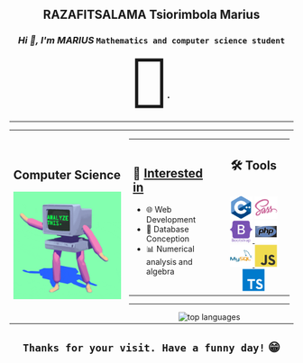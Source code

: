 
<h2 align="center"> RAZAFITSALAMA Tsiorimbola Marius</h2>
<h3 align="center"><b><em>Hi 👋, I'm MARIUS</em></b>  <code>Mathematics and computer science student  <span style='font-size:100px;'>&#129312;</span>.</code></h3>

<hr>


<table >
    <tr>
        <td>
            <h2>Computer Science</h2>
            <div ><img src="giphy.gif" alt="gift" /></div>
        </td>
        <td>
            <table>
                <tr>
                    <td>
                        <div>  
                            <h2>🔭️  <u><b>Interested in</b></u></h2>
                            <ul>
                                <li>🌐️ Web Development</li>
                                <li>🔐️ Database Conception</li>
                                <li>📊️ Numerical analysis and algebra</li>
                            </ul>
                        </div>
                    </td>
                    <td>
                        <div>  
                            <h2 align="center">🛠️ <b>Tools</b></h2><br>
                            <div align="center">
                                <a href="https://www.w3schools.com/cpp/" target="_blank" rel="noreferrer"> 
                                   <img src="https://raw.githubusercontent.com/devicons/devicon/master/icons/cplusplus/cplusplus-original.svg" alt="cplusplus" width="40" height="40"/></a> 
                                <a href="https://sass-lang.com" target="_blank" rel="noreferrer"> 
                                    <img src="https://raw.githubusercontent.com/devicons/devicon/master/icons/sass/sass-original.svg" alt="sass" width="40" height="40"/> </a>
                                <a href="https://getbootstrap.com" target="_blank" rel="noreferrer"> <img src="https://raw.githubusercontent.com/devicons/devicon/master/icons/bootstrap/bootstrap-plain-wordmark.svg" alt="bootstrap" width="40" height="40"/>                  </a> 
                                <a href="https://www.php.net" target="_blank" rel="noreferrer"> <img src="https://raw.githubusercontent.com/devicons/devicon/master/icons/php/php-original.svg" alt="php" width="40" height="40"/> </a> 
                                <a href="https://www.mysql.com/" target="_blank" rel="noreferrer"> <img src="https://raw.githubusercontent.com/devicons/devicon/master/icons/mysql/mysql-original-wordmark.svg" alt="mysql" width="40" height="40"/> </a> 
                                <a href="https://developer.mozilla.org/en-US/docs/Web/JavaScript" target="_blank" rel="noreferrer"> <img src="https://raw.githubusercontent.com/devicons/devicon/master/icons/javascript/javascript-original.svg" alt="javascript" width="40" height="40"/> </a> 
                                <a href="https://www.typescriptlang.org/" target="_blank" rel="noreferrer"> <img src="https://raw.githubusercontent.com/devicons/devicon/master/icons/typescript/typescript-original.svg" alt="typescript" width="40" height="40"/> </a>
                            </div>
                        </div> 
                    </td>
                </tr>
            </table>
            <hr>
            <div align="center">  
                <img src="https://github-readme-stats.vercel.app/api/top-langs/?username=01MARIUS10&theme=tokyonight&layout=compact&langs_count=6" alt="top languages">  
            </div>
       </td>
    </tr>
</table>
    
    
 
<h2 align="center"><code>Thanks for your visit. Have a funny day!</code> 😁️</h1>
